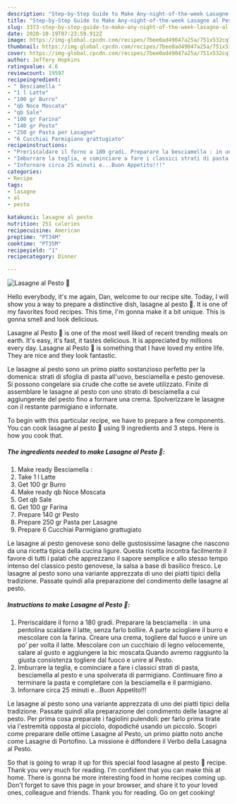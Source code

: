 ```yaml
---
description: "Step-by-Step Guide to Make Any-night-of-the-week Lasagne al Pesto 🍃"
title: "Step-by-Step Guide to Make Any-night-of-the-week Lasagne al Pesto 🍃"
slug: 3373-step-by-step-guide-to-make-any-night-of-the-week-lasagne-al-pesto
date: 2020-10-19T07:23:59.912Z
image: https://img-global.cpcdn.com/recipes/7bee0ad49047a25a/751x532cq70/lasagne-al-pesto-🍃-recipe-main-photo.jpg
thumbnail: https://img-global.cpcdn.com/recipes/7bee0ad49047a25a/751x532cq70/lasagne-al-pesto-🍃-recipe-main-photo.jpg
cover: https://img-global.cpcdn.com/recipes/7bee0ad49047a25a/751x532cq70/lasagne-al-pesto-🍃-recipe-main-photo.jpg
author: Jeffery Hopkins
ratingvalue: 4.6
reviewcount: 19597
recipeingredient:
- " Besciamella "
- "1 l Latte"
- "100 gr Burro"
- "qb Noce Moscata"
- "qb Sale"
- "100 gr Farina"
- "140 gr Pesto"
- "250 gr Pasta per Lasagne"
- "6 Cucchiai Parmigiano grattugiato"
recipeinstructions:
- "Preriscaldare il forno a 180 gradi. Preparare la besciamella : in una pentolina scaldare il latte, senza farlo bollire. A parte sciogliere il burro e mescolare con la farina. Creare una crema, togliere dal fuoco e unire un po&#39; per volta il latte. Mescolare con un cucchiaio di legno velocemente, salare al gusto e aggiungere la bic moscata.Quando avremo raggiunto la giusta consistenza togliere dal fuoco e unire al Pesto."
- "Imburrare la teglia, e cominciare a fare i classici strati di pasta, besciamella al pesto e una spolverata di parmigiano. Continuare fino a terminare la pasta e completare con la besciamella e il parmigiano."
- "Infornare circa 25 minuti e...Buon Appetito!!!"
categories:
- Recipe
tags:
- lasagne
- al
- pesto

katakunci: lasagne al pesto 
nutrition: 251 calories
recipecuisine: American
preptime: "PT34M"
cooktime: "PT35M"
recipeyield: "1"
recipecategory: Dinner

---
```



![Lasagne al Pesto 🍃](https://img-global.cpcdn.com/recipes/7bee0ad49047a25a/751x532cq70/lasagne-al-pesto-🍃-recipe-main-photo.jpg)

Hello everybody, it's me again, Dan, welcome to our recipe site. Today, I will show you a way to prepare a distinctive dish, lasagne al pesto 🍃. It is one of my favorites food recipes. This time, I'm gonna make it a bit unique. This is gonna smell and look delicious.

Lasagne al Pesto 🍃 is one of the most well liked of recent trending meals on earth. It's easy, it's fast, it tastes delicious. It is appreciated by millions every day. Lasagne al Pesto 🍃 is something that I have loved my entire life. They are nice and they look fantastic.

Le lasagne al pesto sono un primo piatto sostanzioso perfetto per la domenica: strati di sfoglia di pasta all&#39;uovo, besciamella e pesto genovese. Si possono congelare sia crude che cotte se avete utilizzato. Finite di assemblare le lasagne al pesto con uno strato di besciamella a cui aggiungerete del pesto fino a formare una crema. Spolverizzare le lasagne con il restante parmigiano e infornate.


To begin with this particular recipe, we have to prepare a few components. You can cook lasagne al pesto 🍃 using 9 ingredients and 3 steps. Here is how you cook that.

<!--inarticleads1-->

##### The ingredients needed to make Lasagne al Pesto 🍃:

1. Make ready  Besciamella :
1. Take 1 l Latte
1. Get 100 gr Burro
1. Make ready qb Noce Moscata
1. Get qb Sale
1. Get 100 gr Farina
1. Prepare 140 gr Pesto
1. Prepare 250 gr Pasta per Lasagne
1. Prepare 6 Cucchiai Parmigiano grattugiato


Le lasagne al pesto genovese sono delle gustosissime lasagne che nascono da una ricetta tipica della cucina ligure. Questa ricetta incontra facilmente il favore di tutti i palati che apprezzano il sapore semplice e allo stesso tempo intenso del classico pesto genovese, la salsa a base di basilico fresco. Le lasagne al pesto sono una variante apprezzata di uno dei piatti tipici della tradizione. Passate quindi alla preparazione del condimento delle lasagne al pesto. 

<!--inarticleads2-->

##### Instructions to make Lasagne al Pesto 🍃:

1. Preriscaldare il forno a 180 gradi. Preparare la besciamella : in una pentolina scaldare il latte, senza farlo bollire. A parte sciogliere il burro e mescolare con la farina. Creare una crema, togliere dal fuoco e unire un po&#39; per volta il latte. Mescolare con un cucchiaio di legno velocemente, salare al gusto e aggiungere la bic moscata.Quando avremo raggiunto la giusta consistenza togliere dal fuoco e unire al Pesto.
1. Imburrare la teglia, e cominciare a fare i classici strati di pasta, besciamella al pesto e una spolverata di parmigiano. Continuare fino a terminare la pasta e completare con la besciamella e il parmigiano.
1. Infornare circa 25 minuti e...Buon Appetito!!!


Le lasagne al pesto sono una variante apprezzata di uno dei piatti tipici della tradizione. Passate quindi alla preparazione del condimento delle lasagne al pesto. Per prima cosa preparate i fagiolini pulendoli: per farlo prima tirate via l&#39;estremità opposta al picciolo, dopodiché usando un piccolo. Scopri come preparare delle ottime Lasagne al Pesto, un primo piatto noto anche come Lasagne di Portofino. La missione è diffondere il Verbo della Lasagna al Pesto. 

So that is going to wrap it up for this special food lasagne al pesto 🍃 recipe. Thank you very much for reading. I'm confident that you can make this at home. There is gonna be more interesting food in home recipes coming up. Don't forget to save this page in your browser, and share it to your loved ones, colleague and friends. Thank you for reading. Go on get cooking!
